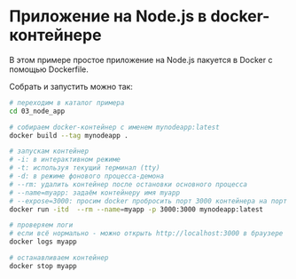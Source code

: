 # Приложение на Node.js в docker-контейнере

В этом примере простое приложение на Node.js пакуется в Docker с помощью Dockerfile.

Собрать и запустить можно так:

```bash
# переходим в каталог примера
cd 03_node_app

# собираем docker-контейнер с именем mynodeapp:latest
docker build --tag mynodeapp .

# запускам контейнер
# -i: в интерактивном режиме
# -t: используя текущий терминал (tty)
# -d: в режиме фонового процесса-демона
# --rm: удалить контейнер после остановки основного процесса
# --name=myapp: задаём контейнеру имя myapp
# --expose=3000: просим docker пробросить порт 3000 контейнера на порт 3000 хост-машины
docker run -itd  --rm --name=myapp -p 3000:3000 mynodeapp:latest

# проверяем логи
# если всё нормально - можно открыть http://localhost:3000 в браузере
docker logs myapp

# останавливаем контейнер
docker stop myapp
```
